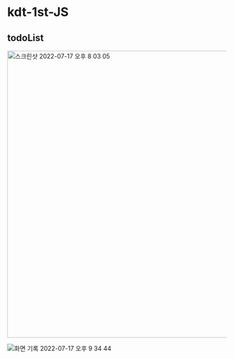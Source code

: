 # kdt-1st-JS

<h2> todoList </h2>
<img width="660" alt="스크린샷 2022-07-17 오후 8 03 05" src="https://user-images.githubusercontent.com/89016723/179395244-5f63a6a1-77bb-411b-aff5-9dc23b1aa4e4.png">

![화면 기록 2022-07-17 오후 9 34 44](https://user-images.githubusercontent.com/89016723/179398613-8d58ebd7-48b2-4d5f-a879-ecd47d1dbc9c.gif )
